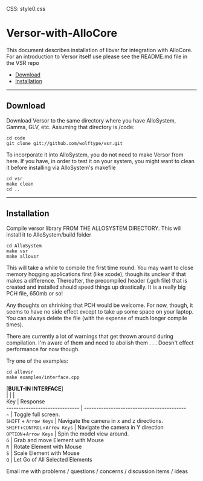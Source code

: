 CSS: style0.css

Versor-with-AlloCore
===

This document describes installation of libvsr for integration with AlloCore.  For an introduction to Versor itself use please see the README.md file in the VSR repo

* [Download](#download)
* [Installation](#installation)

---

Download
---

Download Versor to the same directory where you have AlloSystem, Gamma, GLV, etc.  Assuming that directory is /code:

	cd code
	git clone git://github.com/wolftype/vsr.git

To incorporate it into AlloSystem, you do not need to make Versor from here.  If you have, in order to test it on your system, you might want to clean it before
installing via AlloSystem's makefile

	cd vsr
	make clean
	cd ..

---

Installation
---

Compile versor library FROM THE ALLOSYSTEM DIRECTORY.  This will install it to AlloSystem/build folder

	cd AlloSystem
	make vsr
	make allovsr

This will take a while to compile the first time round.  You may want to close memory hogging applications first (like xcode), though its unclear if that makes a difference.
Thereafter, the precompiled header (.gch file) that is created and installed should speed things up drastically.  It is a really big PCH file, 650mb or so!  
  
Any thoughts on shrinking that PCH would be welcome.  For now, though, it seems to have no side effect except to take up some space on your laptop.
You can always delete the file (with the expense of much longer compile times).

There are currently a lot of warnings that get thrown around during compilation.  I'm aware of them and need to abolish them . . . Doesn't effect performance for now though.

Try one of the examples:

	cd allovsr
	make examples/interface.cpp

[**BUILT-IN INTERFACE**]  
|                              | 	                                          |  
Key                            | Response  
------------------------------ | ------------------------------------------  
`~`                            | Toggle full screen.  
`SHIFT` + `Arrow Keys`         | Navigate the camera  in x and z directions.  
`SHIFT`+`CONTROL`+`Arrow Keys` | Navigate the camera in Y direction  
`OPTION`+`Arrow Keys`          | Spin the model view around.  
`G`                            | Grab and move Element with Mouse  
`R`                            | Rotate Element with Mouse  
`S`                            | Scale Element with Mouse  
`Q`                            | Let Go of All Selected Elements  


Email me with problems / questions / concerns / discussion items / ideas 


 